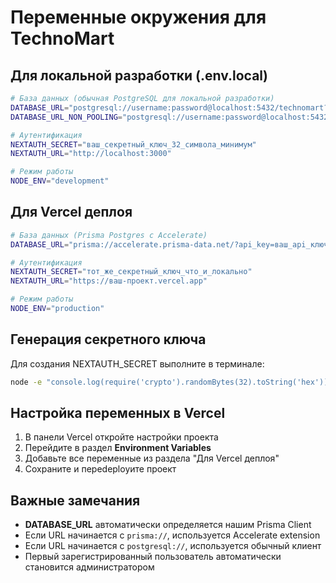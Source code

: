 # Переменные окружения для TechnoMart

## Для локальной разработки (.env.local)

```bash
# База данных (обычная PostgreSQL для локальной разработки)
DATABASE_URL="postgresql://username:password@localhost:5432/technomart?schema=public"
DATABASE_URL_NON_POOLING="postgresql://username:password@localhost:5432/technomart?schema=public"

# Аутентификация
NEXTAUTH_SECRET="ваш_секретный_ключ_32_символа_минимум"
NEXTAUTH_URL="http://localhost:3000"

# Режим работы
NODE_ENV="development"
```

## Для Vercel деплоя

```bash
# База данных (Prisma Postgres с Accelerate)
DATABASE_URL="prisma://accelerate.prisma-data.net/?api_key=ваш_api_ключ"

# Аутентификация
NEXTAUTH_SECRET="тот_же_секретный_ключ_что_и_локально"
NEXTAUTH_URL="https://ваш-проект.vercel.app"

# Режим работы
NODE_ENV="production"
```

## Генерация секретного ключа

Для создания NEXTAUTH_SECRET выполните в терминале:

```bash
node -e "console.log(require('crypto').randomBytes(32).toString('hex'))"
```

## Настройка переменных в Vercel

1. В панели Vercel откройте настройки проекта
2. Перейдите в раздел **Environment Variables**
3. Добавьте все переменные из раздела "Для Vercel деплоя"
4. Сохраните и переdeployите проект

## Важные замечания

- **DATABASE_URL** автоматически определяется нашим Prisma Client
- Если URL начинается с `prisma://`, используется Accelerate extension
- Если URL начинается с `postgresql://`, используется обычный клиент
- Первый зарегистрированный пользователь автоматически становится администратором 